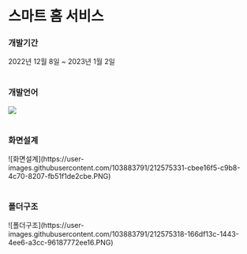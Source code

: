 <h1>스마트 홈 서비스</h1>

<h3>개발기간</h3>
2022년 12월 8일 ~ 2023년 1월 2일
</br></br>

<h3>개발언어</h3>
<img src="https://img.shields.io/badge/Kotlin-7F52FF?style=for-the-badge&logo=Kotlin&logoColor=white">
</br></br>

<h3>화면설계</h3>
![화면설계](https://user-images.githubusercontent.com/103883791/212575331-cbee16f5-c9b8-4c70-8207-fb51f1de2cbe.PNG)
</br></br>

<h3>폴더구조</h3>
![폴더구조](https://user-images.githubusercontent.com/103883791/212575318-166df13c-1443-4ee6-a3cc-96187772ee16.PNG)

